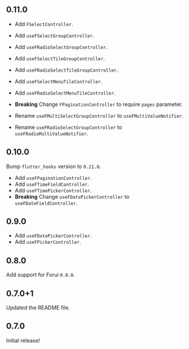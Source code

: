 ## 0.11.0
* Add `FSelectController`.

* Add `useFSelectGroupController`.
* Add `useFRadioSelectGroupController`.

* Add `useFSelectTileGroupController`.
* Add `useFRadioSelectTileGroupController`.

* Add `useFSelectMenuTileController`.
* Add `useFRadioSelectMenuTileController`.

* **Breaking** Change `FPaginationController` to require `pages` parameter.
* Rename `useFMultiSelectGroupController` to `useFMultiValueNotifier`.
* Rename `useFRadioSelectGroupController` to `useFRadioMultiValueNotifier`.

## 0.10.0
Bump `flutter_hooks` version to `0.21.0`.

* Add `useFPaginationController`.
* Add `useFTimeFieldController`.
* Add `useFTimePickerController`.
* **Breaking** Change `useFDatePickerController` to `useFDateFieldController`.

## 0.9.0

* Add `useFDatePickerController`.
* Add `useFPickerController`.


## 0.8.0

Add support for Forui `0.8.0`.


## 0.7.0+1

Updated the README file.


## 0.7.0

Initial release!
